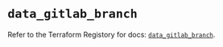 # `data_gitlab_branch`

Refer to the Terraform Registory for docs: [`data_gitlab_branch`](https://registry.terraform.io/providers/gitlabhq/gitlab/16.4.1/docs/data-sources/branch).
